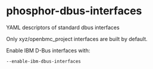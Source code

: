 # phosphor-dbus-interfaces
YAML descriptors of standard dbus interfaces

Only xyz/openbmc_project interfaces are built by default.

Enable IBM D-Bus interfaces with:
```
--enable-ibm-dbus-interfaces
```

